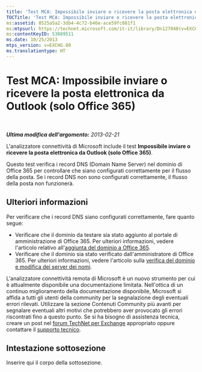 ```yaml
---
title: 'Test MCA: Impossibile inviare o ricevere la posta elettronica da Outlook (solo Office 365)'
TOCTitle: 'Test MCA: Impossibile inviare o ricevere la posta elettronica da Outlook (solo Office 365)'
ms:assetid: 8525a5a2-3db4-4c72-b46e-ace59fc881f1
ms:mtpsurl: https://technet.microsoft.com/it-it/library/Dn127040(v=EXCHG.80)
ms:contentKeyID: 53089511
ms.date: 10/25/2013
mtps_version: v=EXCHG.80
ms.translationtype: HT
---
```


# Test MCA: Impossibile inviare o ricevere la posta elettronica da Outlook (solo Office 365)

 

***Ultima modifica dell'argomento:** 2013-02-21*

L'analizzatore connettività di Microsoft include il test **Impossibile inviare o ricevere la posta elettronica da Outlook (solo Office 365)**.

Questo test verifica i record DNS (Domain Name Server) nel dominio di Office 365 per controllare che siano configurati correttamente per il flusso della posta. Se i record DNS non sono configurati correttamente, il flusso della posta non funzionerà.

## Ulteriori informazioni

Per verificare che i record DNS siano configurati correttamente, fare quanto segue:

  - Verificare che il dominio da testare sia stato aggiunto al portale di amministrazione di Office 365. Per ulteriori informazioni, vedere l'articolo relativo all'[aggiunta del dominio a Office 365](http://go.microsoft.com/fwlink/p/?linkid=285340).  
  - Verificare che il dominio sia stato verificato dall'amministratore di Office 365. Per ulteriori informazioni, vedere l'articolo sulla [verifica del dominio e modifica dei server dei nomi](http://go.microsoft.com/fwlink/p/?linkid=285342).  

L'analizzatore connettività remota di Microsoft è un nuovo strumento per cui è attualmente disponibile una documentazione limitata. Nell'ottica di un continuo miglioramento della documentazione disponibile, Microsoft si affida a tutti gli utenti della community per la segnalazione degli eventuali errori rilevati. Utilizzare la sezione Contenuti Community più avanti per segnalare eventuali altri motivi che potrebbero aver provocato gli errori riscontrati fino a questo punto. Se si ha bisogno di assistenza tecnica, creare un post nel [forum TechNet per Exchange](http://go.microsoft.com/fwlink/p/?linkid=73420) appropriato oppure contattare il [supporto tecnico](http://go.microsoft.com/fwlink/p/?linkid=8158).

## Intestazione sottosezione

Inserire qui il corpo della sottosezione.

